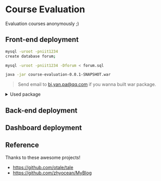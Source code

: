 # Course Evaluation

Evaluation courses anonymously ;)

## Front-end deployment

```sh
mysql -uroot -pniit1234
create database forum;

mysql -uroot -pniit1234 -Dforum < forum.sql

java -jar course-evaluation-0.0.1-SNAPSHOT.war
```

> Send email to [bj.yan.pa@qq.com](bj.yan.pa@qq.com) if you wanna built war package.

<details>
    <summary>Used package</summary>
    - layui
    - springboot
    - maven
    - mybatis
</details>

## Back-end deployment


## Dashboard deployment


## Reference

Thanks to these awesome projects!

- https://github.com/otale/tale
- https://github.com/zhyocean/MyBlog